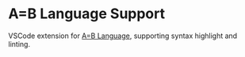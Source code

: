 # A=B Language Support
VSCode extension for [A=B Language](https://store.steampowered.com/app/1720850/AB/), supporting syntax highlight and linting.
